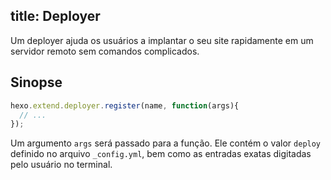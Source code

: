 title: Deployer
---
Um deployer ajuda os usuários a implantar o seu site rapidamente em um servidor remoto sem comandos complicados.

## Sinopse

``` js
hexo.extend.deployer.register(name, function(args){
  // ...
});
```

Um argumento `args` será passado para a função. Ele contém o valor `deploy` definido no arquivo `_config.yml`, bem como as entradas exatas digitadas pelo usuário no terminal.
